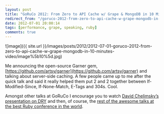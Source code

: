 ```yaml
---
layout: post
title: "GoRuCo 2012: From Zero to API Cache w/ Grape & MongoDB in 10 Minutes (Video)"
redirect_from: "/goruco-2012-from-zero-to-api-cache-w-grape-mongodb-in-10-minutes-video"
date: 2012-07-01 20:00:14
tags: [performance, grape, speaking, ruby]
comments: true
---
```

![image]({{ site.url }}/images/posts/2012/2012-07-01-goruco-2012-from-zero-to-api-cache-w-grape-mongodb-in-10-minutes-video/image%5b10%5d.jpg)

Me announcing the open-source Garner gem, [https://github.com/artsy/garner](https://github.com/artsy/garner) and talking about server-side caching. A few people came up to me after the quick talk and said it really helped them put 2 and 2 together between If-Modified-Since, If-None-Match, E-Tags and 304s. Cool.

Amongst other talks at GoRuCo I encourage you to watch [David Chelimsky’s presentation on DRY](http://confreaks.com/videos/984-goruco2012-maintaining-balance-while-reducing-duplication-part-ii) and then, of course, the [rest of the awesome talks at the best Ruby conference in the world](http://confreaks.com/events/goruco2012).
